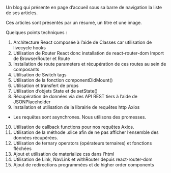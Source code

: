 Un blog qui présente en page d’accueil sous sa barre de navigation la liste de ses articles.

Ces articles sont présentés par un résumé, un titre et une image.

Quelques points techniques :

1. Architecture React composée à l’aide de Classes car utilisation de livecycle hooks
2. Utilisation de Router React donc installation de react-router-dom
   Import de BrowserRouter et Route
3. Installation de route parameters et récupération de ces routes au sein de composants
   <Route path=”” component={} />
4. Utilisation de Switch tags
5. Utilisation de la fonction componentDidMount()
6. Utilisation et transfert de props
7. Utilisation d’objets State et de setState()
8. Récupération de données via des API REST tiers à l’aide de JSONPlaceholder
9. Installation et utilisation de la librairie de requêtes http Axios

- Les requêtes sont asynchrones. Nous utilisons des promesses.

10. Utilisation de callback functions pour nos requêtes Axios.
11. Utilisation de la méthode .slice afin de ne pas afficher l’ensemble des données récupérées.
12. Utilisation de ternary operators (opérateurs ternaires) et fonctions fléchées
13. Ajout et utilisation de materialize css dans l’html
14. Utilisation de Link, NavLink et withRouter depuis react-router-dom
15. Ajout de redirections programmées et de higher order components
